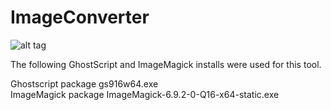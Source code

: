 # ImageConverter

![alt tag](https://raw.github.com/MattDolan/ImageConverter/branch/path/to/img.png)

The following GhostScript and ImageMagick installs were used for this tool.

Ghostscript package gs916w64.exe  
ImageMagick package ImageMagick-6.9.2-0-Q16-x64-static.exe  
